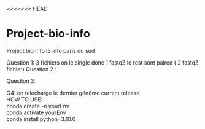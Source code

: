 <<<<<<< HEAD
# Project-bio-info
Project bio info l3 info paris du sud

Question 1:
3 fichiers on le single donc 1 fastqZ
le rest sont paired ( 2 fastqZ fichier)
Question 2 : 

Question 3:


Q4: on telecharge le dernier génôme current release <br>
HOW TO USE: <br>
conda create -n yourEnv <br>
conda activate yourEnv <br>
conda install python=3.10.0 <br>
